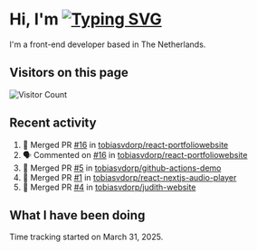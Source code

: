 # Hi, I'm [![Typing SVG](https://readme-typing-svg.demolab.com?font=Fira+Code&pause=1000&width=435&lines=tobiasvdorp)](https://git.io/typing-svg)

I'm a front-end developer based in The Netherlands.

## Visitors on this page

![Visitor Count](https://profile-counter.glitch.me/tobiasvdorp/count.svg)

## Recent activity

<!--START_SECTION:activity-->

1. 🎉 Merged PR [#16](https://github.com/tobiasvdorp/react-portfoliowebsite/pull/16) in [tobiasvdorp/react-portfoliowebsite](https://github.com/tobiasvdorp/react-portfoliowebsite)
2. 🗣 Commented on [#16](https://github.com/tobiasvdorp/react-portfoliowebsite/pull/16#issuecomment-2763343906) in [tobiasvdorp/react-portfoliowebsite](https://github.com/tobiasvdorp/react-portfoliowebsite)
3. 🎉 Merged PR [#5](https://github.com/tobiasvdorp/github-actions-demo/pull/5) in [tobiasvdorp/github-actions-demo](https://github.com/tobiasvdorp/github-actions-demo)
4. 🎉 Merged PR [#1](https://github.com/tobiasvdorp/react-nextjs-audio-player/pull/1) in [tobiasvdorp/react-nextjs-audio-player](https://github.com/tobiasvdorp/react-nextjs-audio-player)
5. 🎉 Merged PR [#4](https://github.com/tobiasvdorp/judith-website/pull/4) in [tobiasvdorp/judith-website](https://github.com/tobiasvdorp/judith-website)
<!--END_SECTION:activity-->

## What I have been doing

Time tracking started on March 31, 2025.

<!--START_SECTION:waka-->
<!--END_SECTION:waka-->

<!--
**tobiasvdorp/tobiasvdorp** is a ✨ _special_ ✨ repository because its `README.md` (this file) appears on your GitHub profile.
-->
